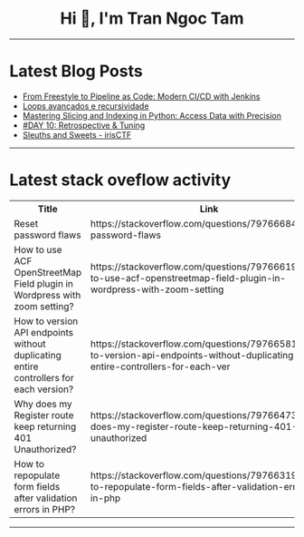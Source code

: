 <h1 align="center">Hi 👋, I'm Tran Ngoc Tam</h1>

---

# Latest Blog Posts 
<!-- BLOG-POST-LIST:START -->
- [From Freestyle to Pipeline as Code: Modern CI/CD with Jenkins](https://dev.to/umaid777/from-freestyle-to-pipeline-as-code-modern-cicd-with-jenkins-447d)
- [Loops avançados e recursividade](https://dev.to/andresdossantos/loops-avancados-e-recursividade-4afp)
- [Mastering Slicing and Indexing in Python: Access Data with Precision](https://dev.to/aaron_rose_0787cc8b4775a0/mastering-slicing-and-indexing-in-python-access-data-with-precision-4alp)
- [#DAY 10: Retrospective &amp; Tuning](https://dev.to/samueladeduntan/day-10-retrospective-tuning-3obg)
- [Sleuths and Sweets - irisCTF](https://dev.to/davidonlinearchive/sleuths-and-sweets-irisctf-2dc2)
<!-- BLOG-POST-LIST:END -->

---

# Latest stack oveflow activity
<table>
  <tr><th>Title</th><th>Link</th></tr>
  <!-- STACKOVERFLOW:START --><tr><td>Reset password flaws</td><td>https://stackoverflow.com/questions/79766684/reset-password-flaws</td></tr><tr><td>How to use ACF OpenStreetMap Field plugin in Wordpress with zoom setting?</td><td>https://stackoverflow.com/questions/79766619/how-to-use-acf-openstreetmap-field-plugin-in-wordpress-with-zoom-setting</td></tr><tr><td>How to version API endpoints without duplicating entire controllers for each version?</td><td>https://stackoverflow.com/questions/79766581/how-to-version-api-endpoints-without-duplicating-entire-controllers-for-each-ver</td></tr><tr><td>Why does my Register route keep returning 401 Unauthorized?</td><td>https://stackoverflow.com/questions/79766473/why-does-my-register-route-keep-returning-401-unauthorized</td></tr><tr><td>How to repopulate form fields after validation errors in PHP?</td><td>https://stackoverflow.com/questions/79766319/how-to-repopulate-form-fields-after-validation-errors-in-php</td></tr><!-- STACKOVERFLOW:END -->
</table>

---


